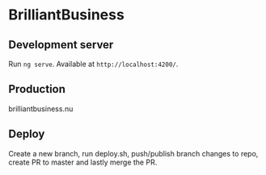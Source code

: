 # BrilliantBusiness

## Development server

Run `ng serve`. Available at `http://localhost:4200/`.

## Production

brilliantbusiness.nu

## Deploy

Create a new branch, run deploy.sh, push/publish branch changes to repo, create PR to master and lastly merge the PR.
